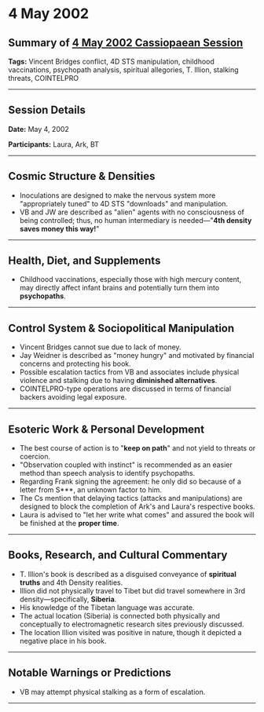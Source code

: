 # 4 May 2002

## Summary of [4 May 2002 Cassiopaean Session](https://cassiopaea.org/forum/threads/session-4-may-2002.21639/)

**Tags:** Vincent Bridges conflict, 4D STS manipulation, childhood vaccinations, psychopath analysis, spiritual allegories, T. Illion, stalking threats, COINTELPRO

---

## Session Details

**Date:** May 4, 2002

**Participants:** Laura, Ark, BT

---

## Cosmic Structure & Densities

- Inoculations are designed to make the nervous system more "appropriately tuned" to 4D STS "downloads" and manipulation.
- VB and JW are described as "alien" agents with no consciousness of being controlled; thus, no human intermediary is needed—"**4th density saves money this way!**"

---

## Health, Diet, and Supplements

- Childhood vaccinations, especially those with high mercury content, may directly affect infant brains and potentially turn them into **psychopaths**.

---

## Control System & Sociopolitical Manipulation

- Vincent Bridges cannot sue due to lack of money.
- Jay Weidner is described as "money hungry" and motivated by financial concerns and protecting his book.
- Possible escalation tactics from VB and associates include physical violence and stalking due to having **diminished alternatives**.
- COINTELPRO-type operations are discussed in terms of financial backers avoiding legal exposure.

---

## Esoteric Work & Personal Development

- The best course of action is to "**keep on path**" and not yield to threats or coercion.
- "Observation coupled with instinct" is recommended as an easier method than speech analysis to identify psychopaths.
- Regarding Frank signing the agreement: he only did so because of a letter from S***, an unknown factor to him.
- The Cs mention that delaying tactics (attacks and manipulations) are designed to block the completion of Ark's and Laura's respective books.
- Laura is advised to "let her write what comes" and assured the book will be finished at the **proper time**.

---

## Books, Research, and Cultural Commentary

- T. Illion's book is described as a disguised conveyance of **spiritual truths** and 4th Density realities.
- Illion did not physically travel to Tibet but did travel somewhere in 3rd density—specifically, **Siberia**.
- His knowledge of the Tibetan language was accurate.
- The actual location (Siberia) is connected both physically and conceptually to electromagnetic research sites previously discussed.
- The location Illion visited was positive in nature, though it depicted a negative place in his book.

---

## Notable Warnings or Predictions

- VB may attempt physical stalking as a form of escalation.

---

